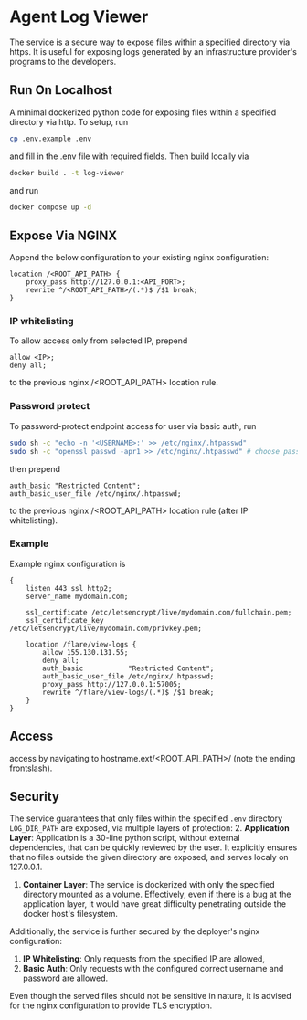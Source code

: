 # Agent Log Viewer

The service is a secure way to expose files within a specified directory via https. It is useful for exposing logs generated by an infrastructure provider's programs to the developers.

## Run On Localhost

A minimal dockerized python code for exposing files within a specified directory via http. To setup, run

```bash
cp .env.example .env
```

and fill in the .env file with required fields. Then build locally via

```bash
docker build . -t log-viewer
```

and run

```bash
docker compose up -d
```

## Expose Via NGINX

Append the below configuration to your existing nginx configuration:

```text
location /<ROOT_API_PATH> {
    proxy_pass http://127.0.0.1:<API_PORT>;
    rewrite ^/<ROOT_API_PATH>/(.*)$ /$1 break;
}
```

### IP whitelisting

To allow access only from selected IP, prepend

```text
allow <IP>;
deny all;
```

to the previous nginx /<ROOT_API_PATH> location rule.

### Password protect

To password-protect endpoint access for user <USERNAME> via basic auth, run

```bash
sudo sh -c "echo -n '<USERNAME>:' >> /etc/nginx/.htpasswd"
sudo sh -c "openssl passwd -apr1 >> /etc/nginx/.htpasswd" # choose password
```

then prepend

```text
auth_basic "Restricted Content";
auth_basic_user_file /etc/nginx/.htpasswd;
```

to the previous nginx /<ROOT_API_PATH> location rule (after IP whitelisting).

### Example

Example nginx configuration is

```text
{
    listen 443 ssl http2;
    server_name mydomain.com;

    ssl_certificate /etc/letsencrypt/live/mydomain.com/fullchain.pem;
    ssl_certificate_key /etc/letsencrypt/live/mydomain.com/privkey.pem;

    location /flare/view-logs {
        allow 155.130.131.55;
        deny all;
        auth_basic           "Restricted Content";
        auth_basic_user_file /etc/nginx/.htpasswd;
        proxy_pass http://127.0.0.1:57005;
        rewrite ^/flare/view-logs/(.*)$ /$1 break;
    }
}
```

## Access

access by navigating to hostname.ext/<ROOT_API_PATH>/ (note the ending frontslash).

## Security

The service guarantees that only files within the specified `.env` directory `LOG_DIR_PATH` are exposed, via multiple layers of protection:
2. **Application Layer**: Application is a 30-line python script, without external dependencies, that can be quickly reviewed by the user. It explicitly ensures that no files outside the given directory are exposed, and serves localy on 127.0.0.1.
1. **Container Layer**: The service is dockerized with only the specified directory mounted as a volume. Effectively, even if there is a bug at the application layer, it would have great difficulty penetrating outside the docker host's filesystem.

Additionally, the service is further secured by the deployer's nginx configuration:
1. **IP Whitelisting**: Only requests from the specified IP are allowed,
2. **Basic Auth**: Only requests with the configured correct username and password are allowed.

Even though the served files should not be sensitive in nature, it is advised for the nginx configuration to provide TLS encryption.